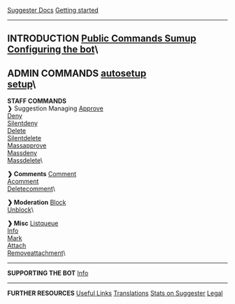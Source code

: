 [Suggester Docs](home.md)
[Getting started](getting-started.md)

---

**INTRODUCTION** 
[Public Commands Sumup](sumup.md)
[Configuring the bot](config/configuration.md)\
---

**ADMIN COMMANDS**
[autosetup](admin/autosetup.md)\
[setup](admin/setup.md)\
---

**STAFF COMMANDS**\
❯ Suggestion Managing
[Approve](staff/approve.md)\
[Deny](staff/deny.md)\
[Silentdeny](staff/silentdeny.md)\
[Delete](staff/delete.md)\
[Silentdelete](staff/silentdelete.md)\
[Massapprove](staff/massapprove.md)\
[Massdeny](staff/massdeny.md)\
[Massdelete](staff/massdelete.md)\

**❯ Comments**
[Comment](staff/comment.md)\
[Acomment](staff/acomment.md)\
[Deletecomment](staff/deletecomment.md)\

**❯ Moderation**
[Block](staff/block.md)\
[Unblock](staff/unblock.md)\

**❯ Misc**
[Listqueue](staff/listqueue.md)\
[Info](staff/info.md)\
[Mark](staff/mark.md)\
[Attach](staff/attach.md)\
[Removeattachment](staff/removeattachment.md)\

---

**SUPPORTING THE BOT**
[Info](supporting/info.md)

---

**FURTHER RESOURCES**
[Useful Links](usefullinks.md)
[Translations](translation.md)
[Stats on Suggester](botstats.md)
[Legal](legal.md)

